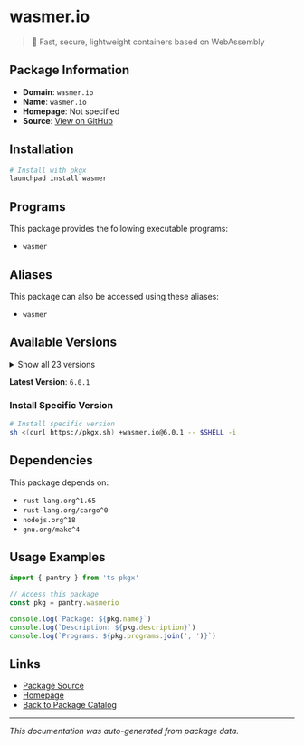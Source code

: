 # wasmer.io

> 🚀 Fast, secure, lightweight containers based on WebAssembly

## Package Information

- **Domain**: `wasmer.io`
- **Name**: `wasmer.io`
- **Homepage**: Not specified
- **Source**: [View on GitHub](https://github.com/pkgxdev/pantry/tree/main/projects/wasmer.io/package.yml)

## Installation

```bash
# Install with pkgx
launchpad install wasmer
```

## Programs

This package provides the following executable programs:

- `wasmer`

## Aliases

This package can also be accessed using these aliases:

- `wasmer`

## Available Versions

<details>
<summary>Show all 23 versions</summary>

- `6.0.1`, `6.0.0`, `5.0.4`, `5.0.3`, `5.0.2`
- `5.0.1`, `5.0.0`, `4.4.0`, `4.3.7`, `4.3.6`
- `4.3.5`, `4.3.4`, `4.3.3`, `4.3.2`, `4.3.1`
- `4.3.0`, `4.2.8`, `4.2.7`, `4.2.6`, `4.2.5`
- `4.2.4`, `4.2.3`, `4.2.2`

</details>

**Latest Version**: `6.0.1`

### Install Specific Version

```bash
# Install specific version
sh <(curl https://pkgx.sh) +wasmer.io@6.0.1 -- $SHELL -i
```

## Dependencies

This package depends on:

- `rust-lang.org^1.65`
- `rust-lang.org/cargo^0`
- `nodejs.org^18`
- `gnu.org/make^4`

## Usage Examples

```typescript
import { pantry } from 'ts-pkgx'

// Access this package
const pkg = pantry.wasmerio

console.log(`Package: ${pkg.name}`)
console.log(`Description: ${pkg.description}`)
console.log(`Programs: ${pkg.programs.join(', ')}`)
```

## Links

- [Package Source](https://github.com/pkgxdev/pantry/tree/main/projects/wasmer.io/package.yml)
- [Homepage](#)
- [Back to Package Catalog](../package-catalog.md)

---

*This documentation was auto-generated from package data.*
